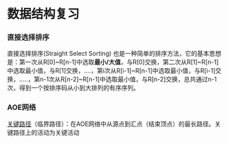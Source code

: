 # 数据结构复习



### 直接选择排序 

直接选择排序(Straight Select Sorting) 也是一种简单的排序方法，它的基本思想是：第一次从R[0]~R[n-1]中选取**最小/大值**，与R[0]交换，第二次从R[1]~R[n-1]中选取最小值，与R[1]交换，....，第i次从R[i-1]~R[n-1]中选取最小值，与R[i-1]交换，.....，第n-1次从R[n-2]~R[n-1]中选取最小值，与R[n-2]交换，总共通过n-1次，得到一个按排序码从小到大排列的有序序列。

### AOE网络

[关键路径](https://baike.baidu.com/item/%E5%85%B3%E9%94%AE%E8%B7%AF%E5%BE%84)（临界路径）：在AOE网络中从源点到汇点（结束顶点）的最长路径。关键路径上的活动为关键活动

